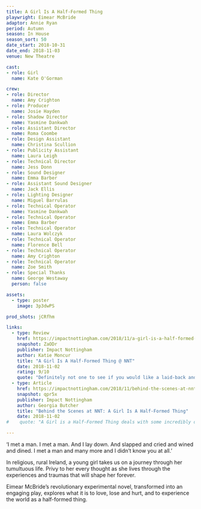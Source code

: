 ```yaml
---
title: A Girl Is A Half-Formed Thing
playwright: Eimear McBride
adaptor: Annie Ryan
period: Autumn
season: In House
season_sort: 50
date_start: 2018-10-31
date_end: 2018-11-03
venue: New Theatre

cast:
- role: Girl
  name: Kate O'Gorman

crew:
- role: Director
  name: Amy Crighton
- role: Producer
  name: Josie Hayden
- role: Shadow Director
  name: Yasmine Dankwah
- role: Assistant Director
  name: Roma Coombe
- role: Design Assistant
  name: Christina Scullion
- role: Publicity Assistant
  name: Laura Leigh
- role: Technical Director
  name: Jess Donn
- role: Sound Designer
  name: Emma Barber
- role: Assistant Sound Designer
  name: Jack Ellis
- role: Lighting Designer
  name: Miguel Barrulas
- role: Technical Operator
  name: Yasmine Dankwah
- role: Technical Operator
  name: Emma Barber
- role: Technical Operator
  name: Laura Wolczyk
- role: Technical Operator
  name: Florence Bell
- role: Technical Operator
  name: Amy Crighton
- role: Technical Operator
  name: Zoe Smith
- role: Special Thanks
  name: George Westaway
  person: false

assets:
  - type: poster
    image: 3p3dwPS

prod_shots: jCRfhm

links:
  - type: Review
    href: https://impactnottingham.com/2018/11/a-girl-is-a-half-formed-thing-nnt/
    snapshot: ZaODr
    publisher: Impact Nottingham
    author: Katie Moncur
    title: "A Girl Is A Half-Formed Thing @ NNT"
    date: 2018-11-02
    rating: 9/10
    quote: "Definitely not one to see if you would like a laid-back and relaxing show, but for an intense and heart-wrenching performance that leaves you a little shaken, go and watch A Girl is a Half-Formed Thing."
  - type: Article
    href: https://impactnottingham.com/2018/11/behind-the-scenes-at-nnt-a-girl-is-a-half-formed-thing/
    snapshot: qpr5x
    publisher: Impact Nottingham
    author: Georgia Butcher
    title: "Behind the Scenes at NNT: A Girl Is A Half-Formed Thing"
    date: 2018-11-02
#    quote: "A Girl is a Half-Formed Thing deals with some incredibly distressing themes, including cancer, death, grooming, abuse, incest, and more. So why was such an intense text chosen for production? Crighton states \"I read a lot of texts over the summer trying to decide what to put on, but this was the only one that jumped out at me. I’m a very visual person so I have to be able to see the set and how I’d do it instantly in my head, and I certainly had that with this\"."

---
```


‘I met a man. I met a man. And I lay down. And slapped and cried and wined and dined. I met a man and many more and I didn’t know you at all.’

In religious, rural Ireland, a young girl takes us on a journey through her tumultuous life. Privy to her every thought as she lives through the experiences and traumas that will shape her forever.

Eimear McBride’s revolutionary experimental novel, transformed into an engaging play, explores what it is to love, lose and hurt, and to experience the world as a half-formed thing.
